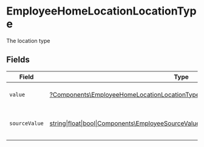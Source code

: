 # EmployeeHomeLocationLocationType

The location type


## Fields

| Field                                                                                                                                                          | Type                                                                                                                                                           | Required                                                                                                                                                       | Description                                                                                                                                                    | Example                                                                                                                                                        |
| -------------------------------------------------------------------------------------------------------------------------------------------------------------- | -------------------------------------------------------------------------------------------------------------------------------------------------------------- | -------------------------------------------------------------------------------------------------------------------------------------------------------------- | -------------------------------------------------------------------------------------------------------------------------------------------------------------- | -------------------------------------------------------------------------------------------------------------------------------------------------------------- |
| `value`                                                                                                                                                        | [?Components\EmployeeHomeLocationLocationTypeValue](../../Models/Components/EmployeeHomeLocationLocationTypeValue.md)                                          | :heavy_minus_sign:                                                                                                                                             | The type of the location.                                                                                                                                      | home                                                                                                                                                           |
| `sourceValue`                                                                                                                                                  | [string\|float\|bool\|Components\EmployeeSourceValueHomeLocationLocationType4\|array\|null](../../Models/Components/EmployeeHomeLocationLocationTypeSourceValue.md) | :heavy_minus_sign:                                                                                                                                             | The source value of the location type.                                                                                                                         | Home                                                                                                                                                           |